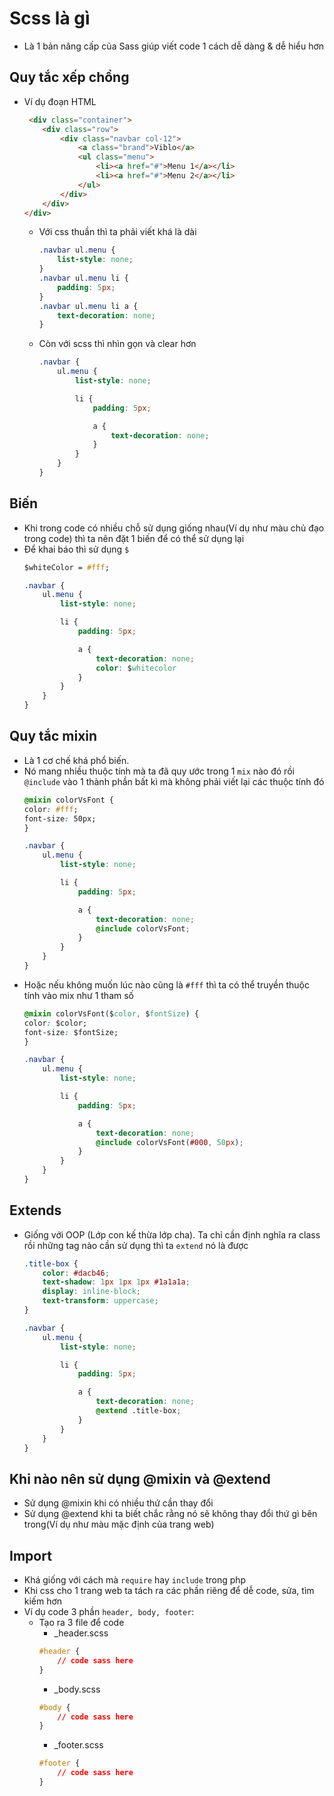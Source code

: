 # Scss là gì
- Là 1 bản nâng cấp của Sass giúp viết code 1 cách dễ dàng & dễ hiểu hơn 

## Quy tắc xếp chồng
- Ví dụ đoạn HTML
    ```html
     <div class="container">
        <div class="row">
            <div class="navbar col-12">
                <a class="brand">Viblo</a>
                <ul class="menu">
                    <li><a href="#">Menu 1</a></li>
                    <li><a href="#">Menu 2</a></li>
                </ul>
            </div>
        </div>
    </div>
    ```
    - Với css thuần thì ta phải viết khá là dài 
        ```css
        .navbar ul.menu {
            list-style: none;
        }
        .navbar ul.menu li {
            padding: 5px;
        }
        .navbar ul.menu li a {
            text-decoration: none;
        }
        ```
    - Còn với scss thì nhìn gọn và clear hơn 
        ```css 
        .navbar {
            ul.menu {
                list-style: none;

                li {
                    padding: 5px;

                    a {
                        text-decoration: none;
                    }
                }
            }
        }
        ```
## Biến 
- Khi trong code có nhiều chỗ sử dụng giống nhau(Ví dụ như màu chủ đạo trong code) thì ta nên đặt 1 biến để có thể sử dụng lại 
- Để khai báo thì sử dụng `$`
    ```css
    $whiteColor = #fff;

    .navbar {
        ul.menu {
            list-style: none;

            li {
                padding: 5px;

                a {
                    text-decoration: none;
                    color: $whitecolor
                }
            }
        }
    }
    ```

## Quy tắc mixin 
- Là 1 cơ chế khá phổ biến.
- Nó mang nhiều thuộc tính mà ta đã quy ước trong 1 `mix` nào đó rồi `@include` vào 1 thành phần bất kì mà không phải viết lại các thuộc tính đó
    ```css
    @mixin colorVsFont {
    color: #fff;
    font-size: 50px;
    }

    .navbar {
        ul.menu {
            list-style: none;

            li {
                padding: 5px;

                a {
                    text-decoration: none;
                    @include colorVsFont;
                }
            }
        }
    }
    ```
- Hoặc nếu không muốn lúc nào cũng là `#fff` thì ta có thể truyền thuộc tính vào mix như 1 tham số 
    ```css
    @mixin colorVsFont($color, $fontSize) {
    color: $color;
    font-size: $fontSize;
    }

    .navbar {
        ul.menu {
            list-style: none;

            li {
                padding: 5px;

                a {
                    text-decoration: none;
                    @include colorVsFont(#000, 50px);
                }
            }
        }
    }
    ```

## Extends
- Giống với OOP (Lớp con kế thừa lớp cha). Ta chỉ cần định nghĩa ra class rồi những tag nào cần sử dụng thì ta `extend` nó là được 
    ```css 
    .title-box {
        color: #dacb46;
        text-shadow: 1px 1px 1px #1a1a1a;
        display: inline-block;
        text-transform: uppercase;
    }

    .navbar {
        ul.menu {
            list-style: none;

            li {
                padding: 5px;

                a {
                    text-decoration: none;
                    @extend .title-box;
                }
            }
        }
    }
    ```

## Khi nào nên sử dụng @mixin và @extend 
- Sử dụng @mixin khi có nhiều thứ cần thay đổi 
- Sử dụng @extend khi ta biết chắc rằng nó sẽ không thay đổi thứ gì bên trong(Ví dụ như màu mặc định của trang web)


## Import 
- Khá giống với cách mà `require` hay `include` trong php 
- Khi css cho 1 trang web ta tách ra các phần riêng để dễ code, sửa, tìm kiếm hơn 
- Ví dụ code 3 phần `header, body, footer`: 
    - Tạo ra 3 file để code 
        - _header.scss
        ```css 
        #header {
            // code sass here
        }
        ```
        - _body.scss
        ```css 
        #body {
            // code sass here
        }
        ```
        - _footer.scss
        ```css 
        #footer {
            // code sass here
        }
        ```





